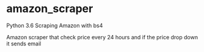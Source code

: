 # amazon_scraper
Python 3.6
Scraping Amazon with bs4

Amazon scraper that check price every 24 hours and if the price drop down it sends email

